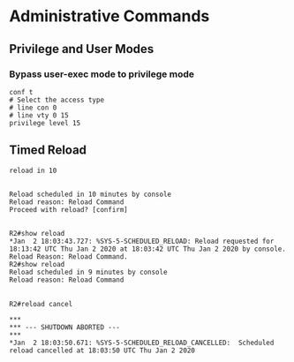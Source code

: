 # Administrative Commands

## Privilege and User Modes

### Bypass user-exec mode to privilege mode

```
conf t
# Select the access type
# line con 0
# line vty 0 15
privilege level 15                      
```


## Timed Reload

```
reload in 10                         
```

## 

```
Reload scheduled in 10 minutes by console
Reload reason: Reload Command
Proceed with reload? [confirm]
```

## 

```
R2#show reload  
*Jan  2 18:03:43.727: %SYS-5-SCHEDULED_RELOAD: Reload requested for 18:13:42 UTC Thu Jan 2 2020 at 18:03:42 UTC Thu Jan 2 2020 by console. Reload Reason: Reload Command.
R2#show reload
Reload scheduled in 9 minutes by console
Reload reason: Reload Command
```

## 

```
R2#reload cancel

***
*** --- SHUTDOWN ABORTED ---
***
*Jan  2 18:03:50.671: %SYS-5-SCHEDULED_RELOAD_CANCELLED:  Scheduled reload cancelled at 18:03:50 UTC Thu Jan 2 2020 
```
